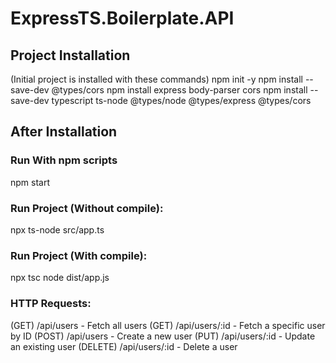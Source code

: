 # ExpressTS.Boilerplate.API

## Project Installation
(Initial project is installed with these commands)
npm init -y
npm install --save-dev @types/cors
npm install express body-parser cors
npm install --save-dev typescript ts-node @types/node @types/express @types/cors

## After Installation
### Run With npm scripts
npm start

### Run Project (Without compile):
npx ts-node src/app.ts

### Run Project (With compile):
npx tsc
node dist/app.js

### HTTP Requests:
(GET) /api/users - Fetch all users
(GET) /api/users/:id - Fetch a specific user by ID
(POST) /api/users - Create a new user
(PUT) /api/users/:id - Update an existing user
(DELETE) /api/users/:id - Delete a user
